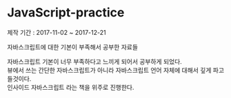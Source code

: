 # JavaScript-practice
제작 기간 : 2017-11-02 ~ 2017-12-21

자바스크립트에 대한 기본이 부족해서 공부한 자료들

자바스크립트 기본이 너무 부족하다고 느끼게 되어서 공부하게 되었다.<br>
뷰에서 쓰는 간단한 자바스크립트가 아니라 자바스크립트 언어 자체에 대해서 깊게 파고들것이다.<br>
인사이드 자바스크립트 라는 책을 위주로 진행한다.<br>
